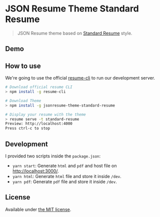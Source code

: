 # JSON Resume Theme Standard Resume

> JSON Resume theme based on [Standard Resume](https://standardresume.co/r/jeffleu) style.

## Demo

## How to use

We're going to use the official [resume-cli](https://github.com/jsonresume/resume-cli) to run our development server.

```bash
# Download official resume CLI
> npm install -g resume-cli

# Download Theme
> npm install -g jsonresume-theme-standard-resume

# Display your resume with the theme
> resume serve -t standard-resume
Preview: http://localhost:4000
Press ctrl-c to stop
```

## Development

I provided two scripts inside the `package.json`:

- `yarn start`: Generate `html` and `pdf` and host file on [http://localhost:3000/](http://localhost:3000/).
- `yarn html`: Generate `html` file and store it inside `/dev`.
- `yarn pdf`: Generate `pdf` file and store it inside `/dev`.

## License

Available under [the MIT license](http://mths.be/mit).
